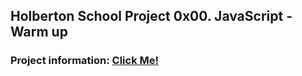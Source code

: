 ## Holberton School Project 0x00. JavaScript - Warm up
### Project information: [Click Me!](https://intranet.hbtn.io/projects/1175)
